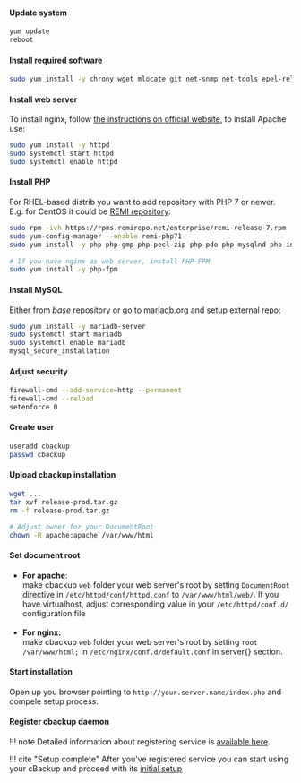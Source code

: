 #### Update system

```bash
yum update
reboot
```
    
#### Install required software

```bash
sudo yum install -y chrony wget mlocate git net-snmp net-tools epel-release yum-utils jre 
```
    
#### Install web server

To install nginx, follow [the instructions on official website](http://nginx.org/en/linux_packages.html), to install Apache use:
 
```bash
sudo yum install -y httpd
sudo systemctl start httpd
sudo systemctl enable httpd
```
    
#### Install PHP

For RHEL-based distrib you want to add repository with PHP 7 or newer. E.g. for CentOS it could be [REMI repository](https://rpms.remirepo.net/):

```bash
sudo rpm -ivh https://rpms.remirepo.net/enterprise/remi-release-7.rpm
sudo yum-config-manager --enable remi-php71
sudo yum install -y php php-gmp php-pecl-zip php-pdo php-mysqlnd php-intl php-pecl-ssh2 php-snmp php-mbstring php-mcrypt php-bcmath php-common php-cli
    
# If you have nginx as web server, install PHP-FPM
sudo yum install -y php-fpm
```    
 
#### Install MySQL

Either from _base_ repository or go to mariadb.org and setup external repo:

```bash
sudo yum install -y mariadb-server
sudo systemctl start mariadb
sudo systemctl enable mariadb
mysql_secure_installation
```
    
#### Adjust security

```bash
firewall-cmd --add-service=http --permanent
firewall-cmd --reload
setenforce 0
```

#### Create user

```bash
useradd cbackup
passwd cbackup
```

#### Upload cbackup installation

```bash
wget ...
tar xvf release-prod.tar.gz
rm -f release-prod.tar.gz

# Adjust owner for your DocumentRoot
chown -R apache:apache /var/www/html
```

#### Set document root

* **For apache**:<br>
make cbackup `web` folder your web server's root by setting `DocumentRoot` directive in `/etc/httpd/conf/httpd.conf` to `/var/www/html/web/`. If you have virtualhost, adjust corresponding value in your `/etc/httpd/conf.d/` configuration file<br><br>
* **For nginx:**<br>
make cbackup `web` folder your web server's root by setting `root /var/www/html;` in `/etc/nginx/conf.d/default.conf` in server{} section.

#### Start installation

Open up you browser pointing to `http://your.server.name/index.php` and compele setup process.

#### Register cbackup daemon

!!! note
    Detailed information about registering service is [available here](/getting-started/servers/service.md).

!!! cite "Setup complete"
    After you've registered service you can start using your cBackup and proceed with its [initial setup](/getting-started/initial-setup.md)
